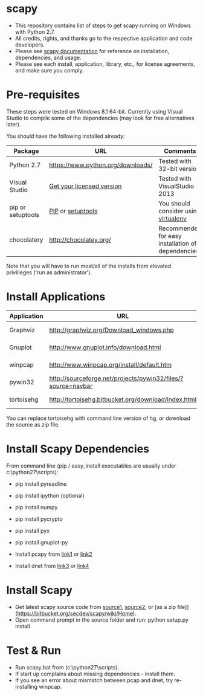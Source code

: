 scapy
=====

* This repository contains list of steps to get scapy running on Windows with Python 2.7.
* All credits, rights, and thanks go to the respective application and code developers.
* Please see [scapy documentation](http://www.secdev.org/projects/scapy/doc/installation.html#windows) for reference on installation, dependencies, and usage.
* Please see each install, application, library, etc., for license agreements, and make sure you comply.

# Pre-requisites
These steps were tested on Windows 8.1 64-bit.
Currently using Visual Studio to compile some of the dependencies (may look for free alternatives later).

You should have the following installed already:

Package  |  URL  | Comments  |
---------|-------|-----------|
Python 2.7 | https://www.python.org/downloads/ | Tested with 32-bit version |
Visual Studio | [Get your licensed version](http://msdn.microsoft.com/en-us/vstudio/aa718325.aspx) | Tested with VisualStudio 2013 |
pip or setuptools | [PIP](https://pypi.python.org/pypi/pip/) or [setuptools](https://pypi.python.org/pypi/setuptools) | You should consider using [virtualenv](https://pypi.python.org/pypi/virtualenv)  |
chocolatery | http://chocolatey.org/ | Recommended for easy installation of dependencies  |

Note that you will have to run most/all of the installs from elevated privilleges ('run as administrator').

# Install Applications
Application  |   URL    |   Chocolatery   |
-------------|----------|-----------------|
Graphviz     | http://graphviz.org/Download_windows.php  |  choco install Graphviz  |
Gnuplot      | http://www.gnuplot.info/download.html  |  choco install gnuplot |
winpcap      | http://www.winpcap.org/install/default.htm  |  choco install WinPcap  |
pywin32      | http://sourceforge.net/projects/pywin32/files/?source=navbar  | choco install PyWin32  |
tortoisehg   | http://tortoisehg.bitbucket.org/download/index.html  |  choco install tortoisehg |

You can replace tortoisehg with command line version of hg, or download the source as zip file.

# Install Scapy Dependencies
From command line (pip / easy_install executables are usually under c:\python27\scripts):
- pip install pyreadline
- pip install ipython    (optional)
- pip install numpy
- pip install pycrypto
- pip install pyx
- pip install gnuplot-py

- Install pcapy from [link1](https://code.google.com/p/pypcap/issues/detail?id=36) or [link2](http://breakingcode.wordpress.com/2012/07/16/quickpost-updated-impacketpcapy-installers-for-python-2-5-2-6-2-7/)
- Install dnet from [link3](http://dirk-loss.de/scapy/dnet-1.12.win32-py2.7.exe) or [link4](https://twitter.com/dloss/status/18457222544)

# Install Scapy
- Get latest scapy source code from [source1](https://bitbucket.org/secdev/scapy/src), [source2](https://bitbucket.org/secdev/scapy-com), or [as a zip file]](https://bitbucket.org/secdev/scapy/wiki/Home).
- Open command prompt in the source folder and run: python setup.py install

# Test & Run
- Run scapy.bat from (c:\python27\scripts).
- If start up complains about missing dependencies - install them.
- If you see an error about mismatch between pcap and dnet, try re-installing winpcap.
